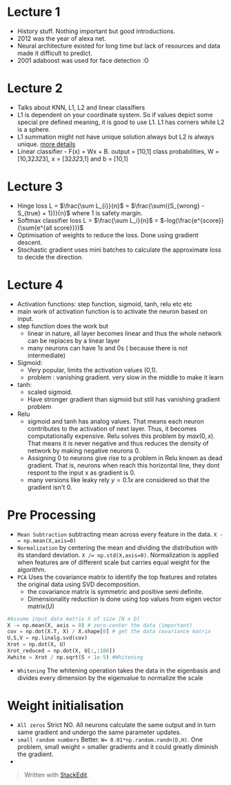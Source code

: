 
# Lecture 1

- History stuff. Nothing important but good introductions.
- 2012 was the year of alexa net. 
- Neural architecture existed for long time but lack of resources and data made it difficult to predict.
- 2001 adaboost was used for face detection :O 

# Lecture 2
- Talks about KNN, L1, L2 and linear classifiers
- L1 is dependent on your coordinate system. So if values depict some special pre defined meaning, it is good to use L1. L1 has corners while L2 is a sphere.
- L1 summation might not have unique solution always but L2 is always unique. [more details](https://stats.stackexchange.com/questions/363144/why-does-the-l2-norm-loss-have-a-unique-solution-and-the-l1-norm-loss-have-possi)
- Linear classifier - F(x) = Wx + B. output = [10,1] class probabilities, W = [10,32*32*3], x = [32*32*3,1] and b = [10,1]


# Lecture 3
- Hinge loss L = $\frac{\sum L_{i}}{n}$ = $\frac{\sum({S_{wrong} - S_{true} + 1})}{n}$ where 1 is safety margin. 
- Softmax classifier loss L = $\frac{\sum L_i}{n}$ = $-log(\frac{e^{score}}{\sum{e^{all score}}})$ 
- Optimisation of weights to reduce the loss. Done using gradient  descent.
- Stochastic gradient uses mini batches to calculate the approximate loss to decide the direction.

# Lecture 4
- Activation functions: step function, sigmoid, tanh, relu etc etc
- main work of activation function is to activate the neuron based on input. 
- step function does the work but 
	- linear in nature, all layer becomes linear and thus the whole network can be replaces by a linear layer
	- many neurons can have 1s and 0s ( because there is not intermediate)
- Sigmoid:
	- Very popular, limits the activation values (0,1).
	- problem : vanishing gradient. very slow in the middle to make it learn
- tanh:
	- scaled sigmoid.
	- Have stronger gradient than sigmoid but still has vanishing gradient problem
- Relu
	- sigmoid and tanh has analog values. That means each neuron contributes to the activation of next layer. Thus, it becomes computationally expensive. Relu solves this problem by $max(0,x)$. That means it is never negative and thus reduces the density of network by making negative neurons 0.
	- Assigning 0 to neurons give rise to a problem in Relu known as dead gradient. That is, neurons when reach this horizontal line, they dont respont to the input x as gradient is 0. 
	- many versions like leaky rely $y = 0.1x$ are considered so that the gradient isn't 0.

# Pre Processing

- `Mean Subtraction` subtracting mean across every feature in the data. `X -= np.mean(X,axis=0)`
- `Normalization` by centering the mean and dividing the distribution with its standard deviation. `X /= np.std(X,axis=0)`. Normalization is applied when features are of different scale but carries equal weight for the algorithm.
- `PCA` Uses the covariance matrix to identify the top features and rotates the original data using SVD decomposition.
	- the covariance matrix is symmetric and positive semi definite.
	- Dimensionality reduction is done using top values from eigen vector matrix(U)
```python
#Assume input data matrix X of size [N x D]
X -= np.mean(X, axis = 0) # zero-center the data (important)
cov = np.dot(X.T, X) / X.shape[0] # get the data covariance matrix
U,S,V = np.linalg.svd(cov)
Xrot = np.dot(X, U)
Xrot_reduced = np.dot(X, U[:,:100])
Xwhite = Xrot / np.sqrt(S + 1e-5) #Whitening
```
-	`Whitening` The whitening operation takes the data in the eigenbasis and divides every dimension by the eigenvalue to normalize the scale

# Weight initialisation

- `All zeros` Strict NO. All neurons calculate the same output and in turn same gradient and undergo the same parameter updates.
- `small random numbers` Better. `W= 0.01*np.random.randn(D,H)`. One problem, small weight = smaller gradients and it could greatly diminish the gradient.
- 


> Written with [StackEdit](https://stackedit.io/).
<!--stackedit_data:
eyJoaXN0b3J5IjpbLTEwMTExMzMxNDcsLTEyNDg0MjI5MzgsND
kyMzU2MTExLDU5NjgzMjI0Miw4NjE4ODkyOTAsMTE2NjkxNjAz
MSwtNzkyMTMwMTIzLC05NDg4NjMxOTgsOTI4NjcwNjUzLDEzMD
UzMzQ1NzEsLTQzODE4OTgyNSwyMzU5ODAxNTUsMjEwMzYxNDM4
OV19
-->